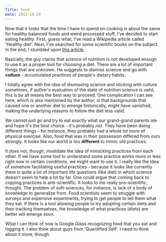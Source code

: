 ```yaml
---
Title: Food
Date: 2013-10-29
---
```


Now that it looks that the time I have to spend on cooking is about the same for healthy balanced foods and weird processed stuff, I've decided to start eating healthy. First, guess what, I've read a Wikipedia article called 'Healthy diet'. Next, I've searched for some scientific books on the subject. In the end, I stumbled upon [this article](http://michaelpollan.com/articles-archive/unhappy-meals/).

Basically, the guy claims that science of nutrition is not developed enough to use it as a proper tool for choosing a diet. There are a lot of important things that are unknown. He suggests to dismiss science and go with **culture** - accumulated practices of people's dietary habits.

I totally agree with the idea of dismissing science and sticking with culture sometimes, if author's evaluation of the state of nutrition science is valid, this is by all means the best way to proceed. One complication I can see here, which is also mentioned by the author, is that backgrounds that caused one or another diet to emerge historically, might have vanished, making the underlying reasons to follow the diet less valid.

We cannot just go and try to eat exactly what our grand-grand parents ate and hope it's the best choice - it's probably not. They have been doing different things - for instance, they probably had a whole lot more of physical exercise. Also, food that was in their possession differed from ours strongly. It looks like our world is too **different** to mimic old practices.

It does not, though, invalidate the idea of mimicking practices from each other. If we have some tool to understand some practice works more or less right now in certain conditions, we might want to use it. I really like the idea of somehow facilitating useful practices - because it looks like currently there is quite a lot of important life questions (like diet) in which science doesn't seem to help a lot by far. One could argue that coming back to copying practices is anti-scientific. It looks to me really pro-scientific, thought. The problem of soft-sciences, for instance, is lack of a body of knowledge to generalize from. Food scientists seem to struggle with surveys and expensive experiments, trying to get people to tell them what they eat. If there is a tool allowing people to try adopting certain diets and then tracking themselves, the knowledge of what practices (diets) are better will emerge soon.

What I can think of now is Google Glass recognizing food that you eat and logging it. I also think about guys from 'Quantified Self'. I need to think about it more, though.

